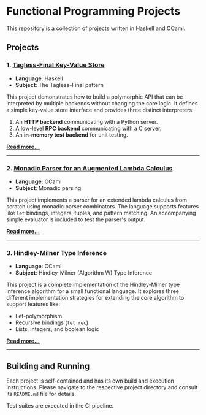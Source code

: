 # Functional Programming Projects

This repository is a collection of projects written in Haskell and OCaml.

## Projects

### 1. [Tagless-Final Key-Value Store](./tagless-final/)

*   **Language**: Haskell
*   **Subject**: The Tagless-Final pattern

This project demonstrates how to build a polymorphic API that can be interpreted by multiple backends without changing the core logic. It defines a simple key-value store interface and provides three distinct interpreters:
1.  An **HTTP backend** communicating with a Python server.
2.  A low-level **RPC backend** communicating with a C server.
3.  An **in-memory test backend** for unit testing.

[**Read more...**](./tagless-final/README.md)

---

### 2. [Monadic Parser for an Augmented Lambda Calculus](./lambda-parsing/)

*   **Language**: OCaml
*   **Subject**: Monadic parsing

This project implements a parser for an extended lambda calculus from scratch using monadic parser combinators. The language supports features like `let` bindings, integers, tuples, and pattern matching. An accompanying simple evaluator is included to test the parser's output.

[**Read more...**](./lambda-parsing/README.md)

---

### 3. Hindley-Milner Type Inference

*   **Language**: OCaml
*   **Subject**: Hindley-Milner (Algorithm W) Type Inference

This project is a complete implementation of the Hindley-Milner type inference algorithm for a small functional language. It explores three different implementation strategies for extending the core algorithm to support features like:
*   Let-polymorphism
*   Recursive bindings (`let rec`)
*   Lists, integers, and boolean logic

[**Read more...**](./hindley-milner/README.md)

---



## Building and Running

Each project is self-contained and has its own build and execution instructions. Please navigate to the respective project directory and consult its `README.md` file for details.

Test suites are executed in the CI pipeline.
